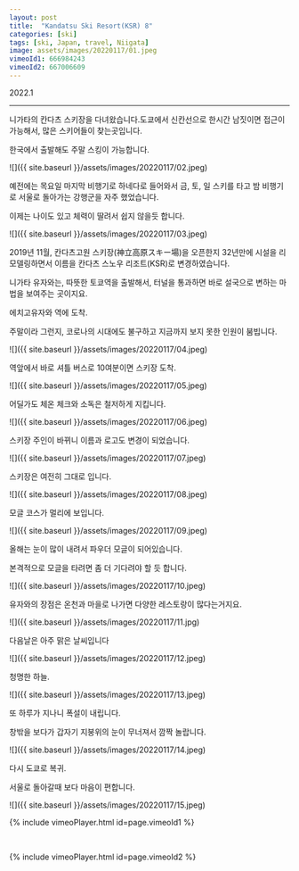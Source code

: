 ```yaml
---
layout: post
title:  "Kandatsu Ski Resort(KSR) 8"
categories: [ski]
tags: [ski, Japan, travel, Niigata]
image: assets/images/20220117/01.jpeg
vimeoId1: 666984243
vimeoId2: 667006609
---
```


2022.1


---------------------------------------------------------------------

니가타의 칸다츠 스키장을 다녀왔습니다.도쿄에서 신칸선으로 한시간 남짓이면 접근이 가능해서, 많은 스키어들이 찾는곳입니다. 

한국에서 출발해도 주말 스킹이 가능합니다.

![]({{ site.baseurl }}/assets/images/20220117/02.jpeg)

예전에는 목요일 마지막 비행기로 하네다로 들어와서 금, 토, 일 스키를 타고 밤 비행기로 서울로 돌아가는 강행군을 자주 했었습니다.

이제는 나이도 있고 체력이 딸려서 쉽지 않을듯 합니다.

![]({{ site.baseurl }}/assets/images/20220117/03.jpeg)

2019년 11월, 칸다츠고원 스키장(神立高原スキー場)을 오픈한지 32년만에 시설을 리모델링하면서 이름을 칸다츠 스노우 리조트(KSR)로 변경하였습니다.

니가타 유자와는, 따뜻한 토쿄역을 출발해서, 터널을 통과하면 바로 설국으로 변하는 마법을 보여주는 곳이지요.

에치고유자와 역에 도착.

주말이라 그런지, 코로나의 시대에도 불구하고 지금까지 보지 못한 인원이 붐빕니다. 

![]({{ site.baseurl }}/assets/images/20220117/04.jpeg)

역앞에서 바로 셔틀 버스로 10여분이면 스키장 도착.

![]({{ site.baseurl }}/assets/images/20220117/05.jpeg)

어딜가도 체온 체크와 소독은 철저하게 지킵니다.

![]({{ site.baseurl }}/assets/images/20220117/06.jpeg)

스키장 주인이 바뀌니 이름과 로고도 변경이 되었습니다.

![]({{ site.baseurl }}/assets/images/20220117/07.jpeg)

스키장은 여전히 그대로 입니다.

![]({{ site.baseurl }}/assets/images/20220117/08.jpeg)

모글 코스가 멀리에 보입니다.

![]({{ site.baseurl }}/assets/images/20220117/09.jpeg)

올해는 눈이 많이 내려서 파우더 모글이 되어있습니다.

본격적으로 모글을 타려면 좀 더 기다려야 할 듯 합니다.

![]({{ site.baseurl }}/assets/images/20220117/10.jpeg)

유자와의 장점은 온천과 마을로 나가면 다양한 레스토랑이 많다는거지요.

![]({{ site.baseurl }}/assets/images/20220117/11.jpg)

다음날은 아주 맑은 날씨입니다

![]({{ site.baseurl }}/assets/images/20220117/12.jpeg)

청명한 하늘.

![]({{ site.baseurl }}/assets/images/20220117/13.jpeg)

또 하루가 지나니 폭설이 내립니다.

창밖을 보다가 갑자기 지붕위의 눈이 무너져서 깜짝 놀랍니다.

![]({{ site.baseurl }}/assets/images/20220117/14.jpeg)

다시 도쿄로 복귀.

서울로 돌아갈때 보다 마음이 편합니다.

![]({{ site.baseurl }}/assets/images/20220117/15.jpeg)


{% include vimeoPlayer.html id=page.vimeoId1 %}

<br>

{% include vimeoPlayer.html id=page.vimeoId2 %}


